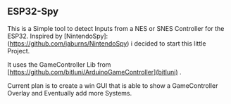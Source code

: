 ## ESP32-Spy ##

This is a Simple tool to detect Inputs from a NES or SNES Controller for the ESP32.
Inspired by [NintendoSpy]:(https://github.com/jaburns/NintendoSpy) i decided to start this little Project.

It uses the GameController Lib from [https://github.com/bitluni/ArduinoGameController](bitluni) .

Current plan is to create a win GUI that is able to show a GameController Overlay and Eventually add more Systems.
